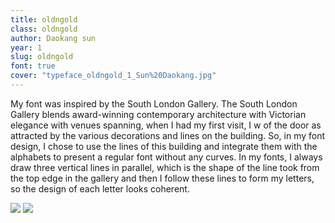 ```yaml
---
title: oldngold
class: oldngold
author: Daokang sun
year: 1
slug: oldngold
font: true
cover: "typeface_oldngold_1_Sun%20Daokang.jpg"
---
```


My font was inspired by the South London Gallery. The South London Gallery blends award-winning contemporary architecture with Victorian elegance with venues spanning, when I had my first visit, I w of the door as attracted by the various decorations and lines on the building. So, in my font design, I chose to use the lines of this building and integrate them with the alphabets to present a regular font without any curves. In my fonts, I always draw three vertical lines in parallel, which is the shape of the line took from the top edge in the gallery and then I follow these lines to form my letters, so the design of each letter looks coherent.

![](/images/typeface_oldngold_1_Sun%20Daokang.jpg)
![](/images/typeface_oldngold_2_Sun%20Daokang.jpg)
